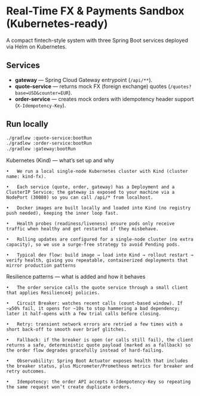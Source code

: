 # Real-Time FX & Payments Sandbox (Kubernetes-ready)

A compact fintech-style system with three Spring Boot services deployed via Helm on Kubernetes.

## Services
- **gateway** — Spring Cloud Gateway entrypoint (`/api/**`).
- **quote-service** — returns mock FX (foreign exchange) quotes (`/quotes?base=USD&counter=EUR`).
- **order-service** — creates mock orders with idempotency header support (`X-Idempotency-Key`).

## Run locally
```bash
./gradlew :quote-service:bootRun
./gradlew :order-service:bootRun
./gradlew :gateway:bootRun
```


Kubernetes (Kind) — what’s set up and why

	•	We run a local single-node Kubernetes cluster with Kind (cluster name: kind-fx).

	•	Each service (quote, order, gateway) has a Deployment and a ClusterIP Service; the gateway is exposed to your machine via a NodePort (30080) so you can call /api/* from localhost.

	•	Docker images are built locally and loaded into Kind (no registry push needed), keeping the inner loop fast.

	•	Health probes (readiness/liveness) ensure pods only receive traffic when healthy and get restarted if they misbehave.

	•	Rolling updates are configured for a single-node cluster (no extra capacity), so we use a surge-free strategy to avoid Pending pods.

	•	Typical dev flow: build image → load into Kind → rollout restart → verify health, giving you repeatable, containerized deployments that mirror production patterns
Resilience patterns — what is added and how it behaves

	•	The order service calls the quote service through a small client that applies Resilience4j policies.

	•	Circuit Breaker: watches recent calls (count-based window). If ~≥50% fail, it opens for ~10s to stop hammering a bad dependency; later it half-opens with a few trial calls before closing.

	•	Retry: transient network errors are retried a few times with a short back-off to smooth over brief glitches.

	•	Fallback: if the breaker is open (or calls still fail), the client returns a safe, deterministic quote payload (marked as a fallback) so the order flow degrades gracefully instead of hard-failing.

	•	Observability: Spring Boot Actuator exposes health that includes the breaker status, plus Micrometer/Prometheus metrics for breaker and retry outcomes.

	•	Idempotency: the order API accepts X-Idempotency-Key so repeating the same request won’t create duplicate orders.
 
